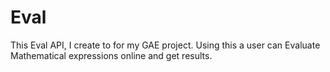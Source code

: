 Eval
====

This Eval API, I create to for my GAE project. Using this a user can Evaluate Mathematical expressions online and get results.
